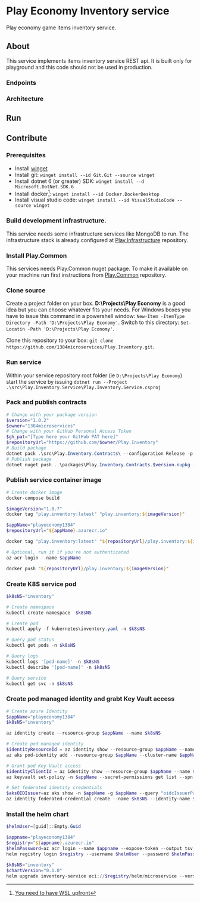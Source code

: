 # Play Economy Inventory service
Play economy game items inventory service.

## About
This service implements items inventory service REST api.
It is built only for playground and this code should not be used in production.

### Endpoints

### Architecture

## Run

## Contribute
### Prerequisites
* Install [winget](https://learn.microsoft.com/en-us/windows/package-manager/winget/)
* Install git: `winget install --id Git.Git --source winget`
* Install dotnet 6 (or greater) SDK: `winget install --d Microsoft.DotNet.SDK.6`
* Install docker[^wsl]: `winget install --id Docker.DockerDesktop`
* Install visual studio code: `winget install --id VisualStudioCode --source winget`

### Build development infrastructure.
This service needs some infrastructure services like MongoDB to run. The infrastructure stack is already configured at [Play.Infrastructure](https://github.com/1384microservices/Play.Infrastructure) repository.

### Install Play.Common
This services needs Play.Common nuget package. To make it available on your machine run first instructions from [Play.Common](https://github.com/1384microservices/Play.Common) repository.

### Clone source
Create a project folder on your box. **D:\Projects\Play Economy** is a good idea but you can choose whatever fits your needs. For Windows boxes you have to issue this command in a powershell window: `New-Item -ItemType Directory -Path 'D:\Projects\Play Economy'`. Switch to this directory: `Set-Locatin -Path 'D:\Projects\Play Economy'`. 

Clone this repository to your box: `git clone https://github.com/1384microservices/Play.Inventory.git`.

### Run service
Within your service repository root folder (ie `D:\Projects\Play Economy`) start the service by issuing `dotnet run --Project .\src\Play.Inventory.Service\Play.Inventory.Service.csproj`

### Pack and publish contracts
```powershell
# Change with your package version
$version="1.0.2"
$owner="1384microservices"
# Change with your GitHub Personal Access Token
$gh_pat="[Type here your GitHub PAT here]"
$repositoryUrl="https://github.com/$owner/Play.Inventory"
# Build package
dotnet pack .\src\Play.Inventory.Contracts\ --configuration Release -p:PackageVersion=$version -p:RepositoryUrl=$repositoryUrl -o ..\packages\
# Publish package
dotnet nuget push ..\packages\Play.Inventory.Contracts.$version.nupkg --api-key $gh_pat --source "github"
```

### Publish service container image
```powershell
# Create docker image
docker-compose build

$imageVersion="1.0.7"
docker tag "play.inventory:latest" "play.inventory:${imageVersion}"

$appName="playeconomy1384"
$repositoryUrl="${appName}.azurecr.io"

docker tag "play.inventory:latest" "${repositoryUrl}/play.inventory:${imageVersion}"

# Optional, run it if you're not authenticated
az acr login --name $appName

docker push "${repositoryUrl}/play.inventory:${imageVersion}"
```

### Create K8S service pod
```powershell
$k8sNS="inventory"

# Create namespace
kubectl create namespace  $k8sNS

# Create pod
kubectl apply -f kubernetes\inventory.yaml -n $k8sNS

# Query pod status
kubectl get pods -n $k8sNS

# Query logs
kubectl logs '[pod-name]' -n $k8sNS
kubectl describe '[pod-name]' -n $k8sNS

# Query service
kubectl get svc -n $k8sNS
```

### Create pod managed identity and grabt Key Vault access
```powershell
# Create azure Identity
$appName="playeconomy1384"
$k8sNS="inventory"

az identity create --resource-group $appName --name $k8sNS

# Create pod managed identity
$identityResourceId = az identity show --resource-group $appName --name $k8sNS --query id -otsv
az aks pod-identity add --resource-group $appName --cluster-name $appName --namespace $k8sNS --name $k8sNS --identity-resource-id $identityResourceId

# Grant pod Key Vault access
$identityClientId = az identity show --resource-group $appName --name $k8sNS --query clientId -otsv
az keyvault set-policy -n $appName --secret-permissions get list --spn $identityClientId

# Set federated identity credentials
$aksOIDIssuer=az aks show -n $appName -g $appName --query "oidcIssuerProfile.issuerUrl" -otsv
az identity federated-credential create --name $k8sNS --identity-name $k8sNS --resource-group $appName --issuer $aksOIDIssuer --subject "system:serviceaccount:${k8sNS}:${k8sNS}-serviceaccount"
```

### Install the helm chart
```powershell
$helmUser=[guid]::Empty.Guid

$appname="playeconomy1384"
$registry="${appname}.azurecr.io"
$helmPassword=az acr login --name $appname --expose-token --output tsv --query accessToken
helm registry login $registry --username $helmUser --password $helmPassword

$k8sNS="inventory"
$chartVersion="0.1.0"
helm upgrade inventory-service oci://$registry/helm/microservice --version $chartVersion -f ./helm/values.yaml -n $k8sNS --install
```



[^wsl]:[You need to have WSL upfront](https://learn.microsoft.com/en-us/windows/wsl/)